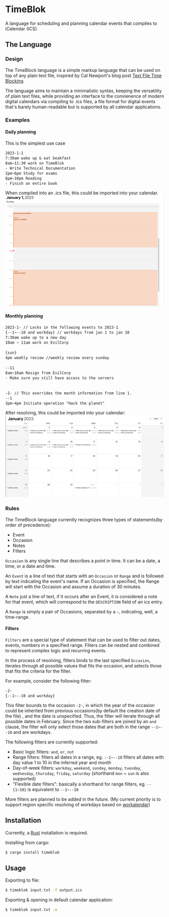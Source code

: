 # TimeBlok
A language for scheduling and planning calendar events that 
compiles to iCalendar (ICS).

## The Language

### Design
The TimeBlock language is a simple markup language that can be 
used on top of any plain text file, inspired by Cal Newport's
blog post [Text File Time Blocking](https://www.calnewport.com/blog/2020/03/16/text-file-time-blocking/).

The language aims to maintain a minimalistic syntax, keeping
the versatility of plain text files, while providing an interface
to the convienence of modern digital calendars via compiling
to .ics files, a file format for digital events that's barely human-readable but is supported by all calendar applications.

### Examples
#### Daily planning
This is the simplest use case
```
2023-1-1
7:30am wake up & eat beakfast
8am~11:30 work on TimeBlok
- Write Technical Documentation
2pm~6pm Study for exams
8pm~10pm Reading
- Finish an entire book
```
When compiled into an .ics file, this could be imported into your calendar.
![](./media/dayplan.png)

#### Monthly planning
```
2023-1- // Locks in the following events to 2023-1
{--1~--10 and workday} // workdays from jan 1 to jan 10
7:30am wake up to a new day
10am ~ 11am work on EvilCorp

{sun}
4pm weekly review //weekly review every sunday

--11
8am~10am Resign from EvilCorp
- Make sure you still have access to the servers


-2- // This overrides the month information from line 1.
--1
3pm~4pm Initiate operation "Hack the planet"
```

After resolving, this could be imported into your calendar:
![](media/monthlyplan.png)

### Rules 
The TimeBlock language currently recognizes three types of statements(by order of precedence):
- Event
- Occasion
- Notes
- Filters

`Occasion` is any single line that describes a point in time.
It can be a date, a time, or a date and time.

An `Event` is a line of text that starts with an `Occasion` or `Range` and is followed by text indicating the event's name.
If an Occasion is specified, the Range will start with the Occasion and assume a duration of 30 minutes.

A `Note` just a line of text, if it occurs after an Event, it is considered a note for that event, which will correspond to the 
`DESCRIPTION` field of an ics entry.

A `Range` is simply a pair of Occasions, separated by a `~`, indicating, well, a time-range.

#### Filters
`Filters` are a special type of statement that can be used to filter out dates, events, numbers in a specified range.
Filters can be nested and combined to represent complex logic and recurring events.

In the process of resolving, filters binds to the last specified `Occasion`, iterates through all possible values that fits the occasion, 
and selects those that fits the criteria for the filter.

For example, consider the following filter:
```
-2-
{--1~--10 and workday}
```
This filter bounds to the occasion `-2-`, in which the year of the occasion could be inherited from previous occasions(by default the creation date of the file)
, and the date is unspecified.
Thus, the filter will iterate through all possible dates in February. 
Since the two sub-filters are joined by an `and` clause, the filter will only select those dates that are both in the range `--1~--10` and are workdays.

The following filters are currently supported:
- Basic logic filters: `and`, `or`, `not`
- Range filters: filters all dates in a range, eg. `--1~--10` filters all dates with day value 1 to 10 in the inferred year and month
- Day-of-week filters: `workday`, `weekend`,  `sunday`, `monday`, `tuesday`, `wednesday`, `thursday`, `friday`, `saturday` (shorthand `mon` ~ `sun` is also supported)
- "Flexible date filters": basically a shorthand for range filters, eg. `--{1~10}` is equivalent to `--1~--10`

More filters are planned to be added in the future. (My current priority is to support region specific resolving of workdays based on [workalendar](https://github.com/workalendar/workalendar))
## Installation
Currently, a [Rust](https://www.rust-lang.org/) installation
is required.

Installing from cargo:
```bash
$ cargo install timeblok
```

## Usage
Exporting to file:
```bash
$ timeblok input.txt -f output.ics
```

Exporting & opening in default calendar application:
```bash
$ timeblok input.txt -o
```
